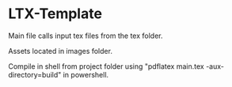 # LTX-Template

Main file calls input tex files from the tex folder.

Assets located in images folder.

Compile in shell from project folder using "pdflatex main.tex -aux-directory=build\" in powershell.

